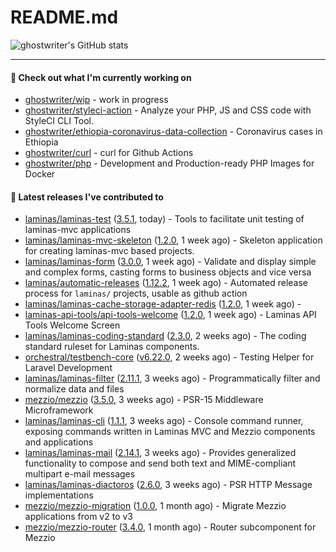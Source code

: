 # README.md

![ghostwriter's GitHub stats](https://github-readme-stats.vercel.app/api?username=ghostwriter&show_icons=true&count_private=true&hide_title=true&hide_rank=true&icon_color=333)

---

#### 🌱 Check out what I'm currently working on

- [ghostwriter/wip](https://github.com/ghostwriter/wip) - work in progress
- [ghostwriter/styleci-action](https://github.com/ghostwriter/styleci-action) - Analyze your PHP, JS and CSS code with StyleCI CLI Tool.
- [ghostwriter/ethiopia-coronavirus-data-collection](https://github.com/ghostwriter/ethiopia-coronavirus-data-collection) - Coronavirus cases in Ethiopia
- [ghostwriter/curl](https://github.com/ghostwriter/curl) - curl for Github Actions
- [ghostwriter/php](https://github.com/ghostwriter/php) - Development and Production-ready PHP Images for Docker

#### 🔭 Latest releases I've contributed to

- [laminas/laminas-test](https://github.com/laminas/laminas-test) ([3.5.1](https://github.com/laminas/laminas-test/releases/tag/3.5.1), today) - Tools to facilitate unit testing of laminas-mvc applications
- [laminas/laminas-mvc-skeleton](https://github.com/laminas/laminas-mvc-skeleton) ([1.2.0](https://github.com/laminas/laminas-mvc-skeleton/releases/tag/1.2.0), 1 week ago) - Skeleton application for creating laminas-mvc based projects.
- [laminas/laminas-form](https://github.com/laminas/laminas-form) ([3.0.0](https://github.com/laminas/laminas-form/releases/tag/3.0.0), 1 week ago) - Validate and display simple and complex forms, casting forms to business objects and vice versa
- [laminas/automatic-releases](https://github.com/laminas/automatic-releases) ([1.12.2](https://github.com/laminas/automatic-releases/releases/tag/1.12.2), 1 week ago) - Automated release process for `laminas/` projects, usable as github action
- [laminas/laminas-cache-storage-adapter-redis](https://github.com/laminas/laminas-cache-storage-adapter-redis) ([1.2.0](https://github.com/laminas/laminas-cache-storage-adapter-redis/releases/tag/1.2.0), 1 week ago) - 
- [laminas-api-tools/api-tools-welcome](https://github.com/laminas-api-tools/api-tools-welcome) ([1.2.0](https://github.com/laminas-api-tools/api-tools-welcome/releases/tag/1.2.0), 1 week ago) - Laminas API Tools Welcome Screen
- [laminas/laminas-coding-standard](https://github.com/laminas/laminas-coding-standard) ([2.3.0](https://github.com/laminas/laminas-coding-standard/releases/tag/2.3.0), 2 weeks ago) - The coding standard ruleset for Laminas components.
- [orchestral/testbench-core](https://github.com/orchestral/testbench-core) ([v6.22.0](https://github.com/orchestral/testbench-core/releases/tag/v6.22.0), 2 weeks ago) - Testing Helper for Laravel Development
- [laminas/laminas-filter](https://github.com/laminas/laminas-filter) ([2.11.1](https://github.com/laminas/laminas-filter/releases/tag/2.11.1), 3 weeks ago) - Programmatically filter and normalize data and files
- [mezzio/mezzio](https://github.com/mezzio/mezzio) ([3.5.0](https://github.com/mezzio/mezzio/releases/tag/3.5.0), 3 weeks ago) - PSR-15 Middleware Microframework
- [laminas/laminas-cli](https://github.com/laminas/laminas-cli) ([1.1.1](https://github.com/laminas/laminas-cli/releases/tag/1.1.1), 3 weeks ago) - Console command runner, exposing commands written in Laminas MVC and Mezzio components and applications
- [laminas/laminas-mail](https://github.com/laminas/laminas-mail) ([2.14.1](https://github.com/laminas/laminas-mail/releases/tag/2.14.1), 3 weeks ago) - Provides generalized functionality to compose and send both text and MIME-compliant multipart e-mail messages
- [laminas/laminas-diactoros](https://github.com/laminas/laminas-diactoros) ([2.6.0](https://github.com/laminas/laminas-diactoros/releases/tag/2.6.0), 3 weeks ago) - PSR HTTP Message implementations
- [mezzio/mezzio-migration](https://github.com/mezzio/mezzio-migration) ([1.0.0](https://github.com/mezzio/mezzio-migration/releases/tag/1.0.0), 1 month ago) - Migrate Mezzio applications from v2 to v3
- [mezzio/mezzio-router](https://github.com/mezzio/mezzio-router) ([3.4.0](https://github.com/mezzio/mezzio-router/releases/tag/3.4.0), 1 month ago) - Router subcomponent for Mezzio
